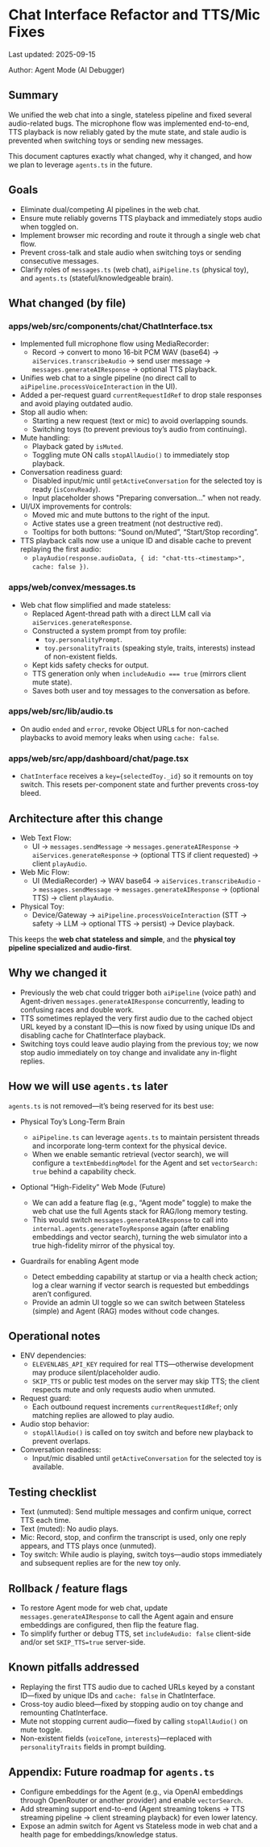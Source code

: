 # Chat Interface Refactor and TTS/Mic Fixes

Last updated: 2025-09-15

Author: Agent Mode (AI Debugger)


## Summary
We unified the web chat into a single, stateless pipeline and fixed several audio-related bugs. The microphone flow was implemented end-to-end, TTS playback is now reliably gated by the mute state, and stale audio is prevented when switching toys or sending new messages.

This document captures exactly what changed, why it changed, and how we plan to leverage `agents.ts` in the future.


## Goals
- Eliminate dual/competing AI pipelines in the web chat.
- Ensure mute reliably governs TTS playback and immediately stops audio when toggled on.
- Implement browser mic recording and route it through a single web chat flow.
- Prevent cross-talk and stale audio when switching toys or sending consecutive messages.
- Clarify roles of `messages.ts` (web chat), `aiPipeline.ts` (physical toy), and `agents.ts` (stateful/knowledgeable brain).


## What changed (by file)

### apps/web/src/components/chat/ChatInterface.tsx
- Implemented full microphone flow using MediaRecorder:
  - Record -> convert to mono 16-bit PCM WAV (base64) -> `aiServices.transcribeAudio` -> send user message -> `messages.generateAIResponse` -> optional TTS playback.
- Unifies web chat to a single pipeline (no direct call to `aiPipeline.processVoiceInteraction` in the UI).
- Added a per-request guard `currentRequestIdRef` to drop stale responses and avoid playing outdated audio.
- Stop all audio when:
  - Starting a new request (text or mic) to avoid overlapping sounds.
  - Switching toys (to prevent previous toy’s audio from continuing).
- Mute handling:
  - Playback gated by `isMuted`.
  - Toggling mute ON calls `stopAllAudio()` to immediately stop playback.
- Conversation readiness guard:
  - Disabled input/mic until `getActiveConversation` for the selected toy is ready (`isConvReady`).
  - Input placeholder shows "Preparing conversation..." when not ready.
- UI/UX improvements for controls:
  - Moved mic and mute buttons to the right of the input.
  - Active states use a green treatment (not destructive red).
  - Tooltips for both buttons: “Sound on/Muted”, “Start/Stop recording”.
- TTS playback calls now use a unique ID and disable cache to prevent replaying the first audio:
  - `playAudio(response.audioData, { id: "chat-tts-<timestamp>", cache: false })`.

### apps/web/convex/messages.ts
- Web chat flow simplified and made stateless:
  - Replaced Agent-thread path with a direct LLM call via `aiServices.generateResponse`.
  - Constructed a system prompt from toy profile:
    - `toy.personalityPrompt`.
    - `toy.personalityTraits` (speaking style, traits, interests) instead of non-existent fields.
  - Kept kids safety checks for output.
  - TTS generation only when `includeAudio === true` (mirrors client mute state).
  - Saves both user and toy messages to the conversation as before.

### apps/web/src/lib/audio.ts
- On audio `ended` and `error`, revoke Object URLs for non-cached playbacks to avoid memory leaks when using `cache: false`.

### apps/web/src/app/dashboard/chat/page.tsx
- `ChatInterface` receives a `key={selectedToy._id}` so it remounts on toy switch. This resets per-component state and further prevents cross-toy bleed.


## Architecture after this change
- Web Text Flow:
  - UI -> `messages.sendMessage` -> `messages.generateAIResponse` -> `aiServices.generateResponse` -> (optional TTS if client requested) -> client `playAudio`.
- Web Mic Flow:
  - UI (MediaRecorder) -> WAV base64 -> `aiServices.transcribeAudio` -> `messages.sendMessage` -> `messages.generateAIResponse` -> (optional TTS) -> client `playAudio`.
- Physical Toy:
  - Device/Gateway -> `aiPipeline.processVoiceInteraction` (STT -> safety -> LLM -> optional TTS -> persist) -> Device playback.

This keeps the **web chat stateless and simple**, and the **physical toy pipeline specialized and audio-first**.


## Why we changed it
- Previously the web chat could trigger both `aiPipeline` (voice path) and Agent-driven `messages.generateAIResponse` concurrently, leading to confusing races and double work.
- TTS sometimes replayed the very first audio due to the cached object URL keyed by a constant ID—this is now fixed by using unique IDs and disabling cache for ChatInterface playback.
- Switching toys could leave audio playing from the previous toy; we now stop audio immediately on toy change and invalidate any in-flight replies.


## How we will use `agents.ts` later
`agents.ts` is not removed—it’s being reserved for its best use:

- Physical Toy’s Long-Term Brain
  - `aiPipeline.ts` can leverage `agents.ts` to maintain persistent threads and incorporate long-term context for the physical device.
  - When we enable semantic retrieval (vector search), we will configure a `textEmbeddingModel` for the Agent and set `vectorSearch: true` behind a capability check.

- Optional “High-Fidelity” Web Mode (Future)
  - We can add a feature flag (e.g., “Agent mode” toggle) to make the web chat use the full Agents stack for RAG/long memory testing.
  - This would switch `messages.generateAIResponse` to call into `internal.agents.generateToyResponse` again (after enabling embeddings and vector search), turning the web simulator into a true high-fidelity mirror of the physical toy.

- Guardrails for enabling Agent mode
  - Detect embedding capability at startup or via a health check action; log a clear warning if vector search is requested but embeddings aren’t configured.
  - Provide an admin UI toggle so we can switch between Stateless (simple) and Agent (RAG) modes without code changes.


## Operational notes
- ENV dependencies:
  - `ELEVENLABS_API_KEY` required for real TTS—otherwise development may produce silent/placeholder audio.
  - `SKIP_TTS` or public test modes on the server may skip TTS; the client respects mute and only requests audio when unmuted.
- Request guard:
  - Each outbound request increments `currentRequestIdRef`; only matching replies are allowed to play audio.
- Audio stop behavior:
  - `stopAllAudio()` is called on toy switch and before new playback to prevent overlaps.
- Conversation readiness:
  - Input/mic disabled until `getActiveConversation` for the selected toy is available.


## Testing checklist
- Text (unmuted): Send multiple messages and confirm unique, correct TTS each time.
- Text (muted): No audio plays.
- Mic: Record, stop, and confirm the transcript is used, only one reply appears, and TTS plays once (unmuted).
- Toy switch: While audio is playing, switch toys—audio stops immediately and subsequent replies are for the new toy only.


## Rollback / feature flags
- To restore Agent mode for web chat, update `messages.generateAIResponse` to call the Agent again and ensure embeddings are configured, then flip the feature flag.
- To simplify further or debug TTS, set `includeAudio: false` client-side and/or set `SKIP_TTS=true` server-side.


## Known pitfalls addressed
- Replaying the first TTS audio due to cached URLs keyed by a constant ID—fixed by unique IDs and `cache: false` in ChatInterface.
- Cross-toy audio bleed—fixed by stopping audio on toy change and remounting ChatInterface.
- Mute not stopping current audio—fixed by calling `stopAllAudio()` on mute toggle.
- Non-existent fields (`voiceTone`, `interests`)—replaced with `personalityTraits` fields in prompt building.


## Appendix: Future roadmap for `agents.ts`
- Configure embeddings for the Agent (e.g., via OpenAI embeddings through OpenRouter or another provider) and enable `vectorSearch`.
- Add streaming support end-to-end (Agent streaming tokens -> TTS streaming pipeline -> client streaming playback) for even lower latency.
- Expose an admin switch for Agent vs Stateless mode in web chat and a health page for embeddings/knowledge status.
